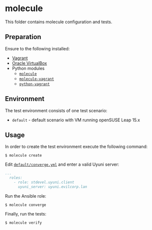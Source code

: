 # molecule

This folder contains molecule configuration and tests.

## Preparation

Ensure to the following installed:

- [Vagrant](https://vagrantup.com)
- [Oracle VirtualBox](https://virtualbox.org)
- Python modules
  - [`molecule`](https://pypi.org/project/molecule/)
  - [`molecule-vagrant`](https://pypi.org/project/molecule-vagrant/)
  - [`python-vagrant`](https://pypi.org/project/python-vagrant/)

## Environment

The test environment consists of one test scenario:

- `default` - default scenario with VM running openSUSE Leap 15.x

## Usage

In order to create the test environment execute the following command:

```shell
$ molecule create
```

Edit [`default/converge.yml`](default/converge.yml) and enter a valid Uyuni server:

```yaml
...
  roles:
    - role: stdevel.uyuni.client
      uyuni_server: uyuni.evilcorp.lan
```

Run the Ansible role:

```shell
$ molecule converge
```

Finally, run the tests:

```shell
$ molecule verify
```

